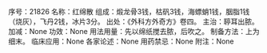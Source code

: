 序号：21826
名称：红绵散
组成：煅龙骨3钱，枯矾3钱，海螵蛸1钱，胭脂1钱（烧灰），飞丹2钱，冰片3分。
出处：《外科方外奇方》卷四。
主治：聤耳出脓。
加减：None
功效：None
用法用量：先以绵纸搅去脓，后吹之。
制备方法：上为细末。
临床应用：None
各家论述：None
用药禁忌：None
附注：None

